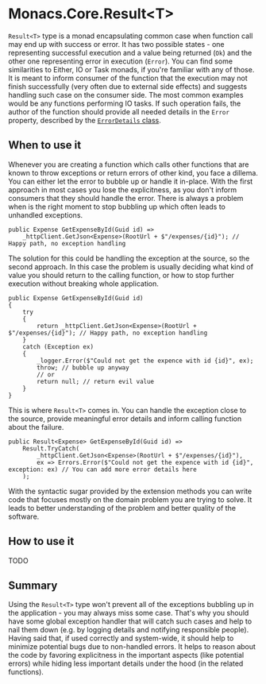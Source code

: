 # Monacs.Core.Result&lt;T&gt;

`Result<T>` type is a monad encapsulating common case when function call may end up with success or error. It has two possible states - one representing successful execution and a value being returned (`Ok`) and the other one representing error in execution (`Error`). You can find some similarities to Either, IO or Task monads, if you're familiar with any of those. It is meant to inform consumer of the function that the execution may not finish successfully (very often due to external side effects) and suggests handling such case on the consumer side. The most common examples would be any functions performing IO tasks. If such operation fails, the author of the function should provide all needed details in the `Error` property, described by the [`ErrorDetails` class](errors.md).

## When to use it

Whenever you are creating a function which calls other functions that are known to throw exceptions or return errors of other kind, you face a dillema. You can either let the error to bubble up or handle it in-place. With the first approach in most cases you lose the explicitness, as you don't inform consumers that they should handle the error. There is always a problem when is the right moment to stop bubbling up which often leads to unhandled exceptions.

    public Expense GetExpenseById(Guid id) =>
        _httpClient.GetJson<Expense>(RootUrl + $"/expenses/{id}"); // Happy path, no exception handling

The solution for this could be handling the exception at the source, so the second approach. In this case the problem is usually deciding what kind of value you should return to the calling function, or how to stop further execution without breaking whole application.

    public Expense GetExpenseById(Guid id)
    {
        try
        {
            return _httpClient.GetJson<Expense>(RootUrl + $"/expenses/{id}"); // Happy path, no exception handling
        }
        catch (Exception ex)
        {
            _logger.Error($"Could not get the expence with id {id}", ex);
            throw; // bubble up anyway
            // or
            return null; // return evil value
        }
    }

This is where `Result<T>` comes in. You can handle the exception close to the source, provide meaningful error details and inform calling function about the failure.

    public Result<Expense> GetExpenseById(Guid id) =>
        Result.TryCatch(
            _httpClient.GetJson<Expense>(RootUrl + $"/expenses/{id}"),
            ex => Errors.Error($"Could not get the expence with id {id}", exception: ex) // You can add more error details here
        );

With the syntactic sugar provided by the extension methods you can write code that focuses mostly on the domain problem you are trying to solve. It leads to better understanding of the problem and better quality of the software.

## How to use it

TODO

## Summary

Using the `Result<T>` type won't prevent all of the exceptions bubbling up in the application - you may always miss some case. That's why you should have some global exception handler that will catch such cases and help to nail them down (e.g. by logging details and notifying responsible people). Having said that, if used correctly and system-wide, it should help to minimize potential bugs due to non-handled errors. It helps to reason about the code by favoring explicitness in the important aspects (like potential errors) while hiding less important details under the hood (in the related functions).